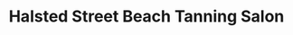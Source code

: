 ---
title: "Halsted Street Beach Tanning Salon"
url: /chicago/halsted-street-beach-tanning-salon/
shop: beauty
---